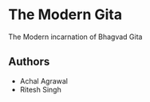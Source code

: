 # The Modern Gita

The Modern incarnation of Bhagvad Gita

## Authors

- Achal Agrawal
- Ritesh Singh
